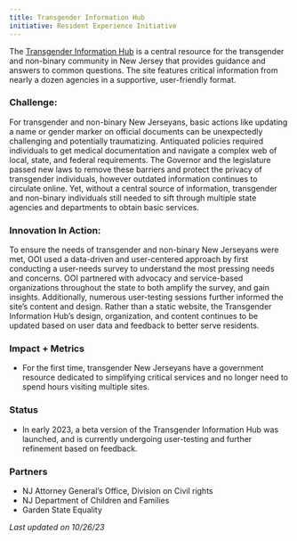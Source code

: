 ```yaml
---
title: Transgender Information Hub
initiative: Resident Experience Initiative
---
```


The [Transgender Information Hub](http://transgender.nj.gov) is a central resource for the transgender and non-binary community in New Jersey that provides guidance and answers to common questions. The site features critical information from nearly a dozen agencies in a supportive, user-friendly format.

### Challenge:
 For transgender and non-binary New Jerseyans, basic actions like updating a name or gender marker on official documents can be unexpectedly challenging and potentially traumatizing. Antiquated policies required individuals to get medical documentation and navigate a complex web of local, state, and federal requirements. The Governor and the legislature passed new laws to remove these barriers and protect the privacy of transgender individuals, however outdated information continues to circulate online. Yet, without a central source of information, transgender and non-binary individuals still needed to sift through multiple state agencies and departments to obtain basic services.

### Innovation In Action:
 To ensure the needs of transgender and non-binary New Jerseyans were met, OOI used a data-driven and user-centered approach by first conducting a user-needs survey to understand the most pressing needs and concerns. OOI partnered with advocacy and service-based organizations throughout the state to both amplify the survey, and gain insights. Additionally, numerous user-testing sessions further informed the site’s content and design. Rather than a static website, the Transgender Information Hub’s design, organization, and content continues to be updated based on user data and feedback to better serve residents.

### Impact + Metrics

- For the first time, transgender New Jerseyans have a government resource dedicated to simplifying critical services and no longer need to spend hours visiting multiple sites.

### Status

- In early 2023, a beta version of the Transgender Information Hub was launched, and is currently undergoing user-testing and further refinement based on feedback.

### Partners

- NJ Attorney General’s Office, Division on Civil rights
- NJ Department of Children and Families
- Garden State Equality

*Last updated on 10/26/23*